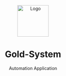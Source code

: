 <div align="center">
  <a>
    <img src="https://user-images.githubusercontent.com/93381804/188481573-371b74d6-f9ca-4b05-925f-40b2637dba2f.png" alt="Logo" width="100" height="100">
  </a>
</div>
<h1 align="center">Gold-System</h1>
<p align="center">Automation Application</p>

